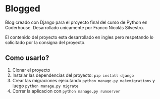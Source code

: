 # Blogged
Blog creado con Django para el proyecto final del curso de Python en Coderhouse.
Desarrollado unicamente por Franco Nicolás Silvestro.

El contenido del proyecto esta desarrollado en ingles pero respetando lo solicitado por la consigna del proyecto.

## Como usarlo?

1. Clonar el proyecto
2. Instalar las dependencias del proyecto: `pip install django`
3. Crear las migraciones ejecutando `python manage.py makemigrations` y luego `python manage.py migrate`
4. Correr la aplicacion con `python manage.py runserver`

